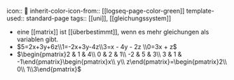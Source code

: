 icon:: 🔺
inherit-color-icon-from:: [[logseq-page-color-green]]
template-used:: standard-page
tags:: [[uni]], [[gleichungssystem]]

- eine [[matrix]] ist [[überbestimmt]], wenn es mehr gleichungen als variablen gibt.
- $5=2x+3y+6z\\1=-2x+3y-4z\\3=x - 4y - 2z \\0=3x + z$
- $\begin{pmatrix}2 & 1 & 4\\ 0 & 2 & 1\\ -2 & 5 & 3\\ 3 & 1 & -1\end{pmatrix}\begin{pmatrix}x\\ y\\ z\end{pmatrix}=\begin{pmatrix}2\\ 0\\ 1\\3\end{pmatrix}$